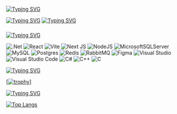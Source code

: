 [![Typing SVG](https://readme-typing-svg.herokuapp.com?font=Fira+Code&size=30&duration=3000&pause=1000&color=37009A&center=true&repeat=true&random=false&width=1000&height=200&lines=%F0%9F%91%8B+Hi%2C+I'm+%40Walter-F%2C+C%23%2F.NET+Software+Engineer)](https://git.io/typing-svg)

[![Typing SVG](https://readme-typing-svg.herokuapp.com?font=Fira+Code&duration=3000&pause=1000&color=37009A&center=true&repeat=false&random=false&width=1000&height=100&lines=%F0%9F%92%BC+I+look+forward+to+cooperation+at+the+moment)](https://git.io/typing-svg)
[![Typing SVG](https://readme-typing-svg.herokuapp.com?font=Fira+Code&duration=3000&pause=1000&color=37009A&center=true&repeat=false&random=false&width=1000&height=100&lines=%F0%9F%93%A7+How+to+reach+me%3A+sva_work%40inbox.com)](https://git.io/typing-svg)


###

[![Typing SVG](https://readme-typing-svg.herokuapp.com?font=Fira+Code&duration=3000&pause=1000&color=37009A&repeat=false&random=false&width=1000&height=50&lines=%F0%9F%94%A8+The+stack+of+technologies+used)](https://git.io/typing-svg)

![.Net](https://img.shields.io/badge/.NET-5C2D91?style=for-the-badge&logo=.net&logoColor=white)
![React](https://img.shields.io/badge/react-%2320232a.svg?style=for-the-badge&logo=react&logoColor=%2361DAFB)
![Vite](https://img.shields.io/badge/vite-%23646CFF.svg?style=for-the-badge&logo=vite&logoColor=white)
![Next JS](https://img.shields.io/badge/Next-black?style=for-the-badge&logo=next.js&logoColor=white)
![NodeJS](https://img.shields.io/badge/node.js-6DA55F?style=for-the-badge&logo=node.js&logoColor=white)
![MicrosoftSQLServer](https://img.shields.io/badge/Microsoft%20SQL%20Server-CC2927?style=for-the-badge&logo=microsoft%20sql%20server&logoColor=white)
![MySQL](https://img.shields.io/badge/mysql-4479A1.svg?style=for-the-badge&logo=mysql&logoColor=white)
![Postgres](https://img.shields.io/badge/postgres-%23316192.svg?style=for-the-badge&logo=postgresql&logoColor=white)
![Redis](https://img.shields.io/badge/redis-%23DD0031.svg?style=for-the-badge&logo=redis&logoColor=white)
![RabbitMQ](https://img.shields.io/badge/Rabbitmq-FF6600?style=for-the-badge&logo=rabbitmq&logoColor=white)
![Figma](https://img.shields.io/badge/figma-%23F24E1E.svg?style=for-the-badge&logo=figma&logoColor=white)
![Visual Studio](https://img.shields.io/badge/Visual%20Studio-5C2D91.svg?style=for-the-badge&logo=visual-studio&logoColor=white)
![Visual Studio Code](https://img.shields.io/badge/Visual%20Studio%20Code-0078d7.svg?style=for-the-badge&logo=visual-studio-code&logoColor=white)
![C#](https://img.shields.io/badge/c%23-%23239120.svg?style=for-the-badge&logo=csharp&logoColor=white)
![C++](https://img.shields.io/badge/c++-%2300599C.svg?style=for-the-badge&logo=c%2B%2B&logoColor=white)
![C](https://img.shields.io/badge/c-%2300599C.svg?style=for-the-badge&logo=c&logoColor=white)

[![Typing SVG](https://readme-typing-svg.herokuapp.com?font=Fira+Code&duration=3000&pause=1000&color=37009A&repeat=false&random=false&width=500&lines=%F0%9F%8F%86+GitHub+Profile+Trophy)](https://git.io/typing-svg)

[[![trophy](https://github-profile-trophy.vercel.app/?username=Walter-F&title=Experience,Commits,Repositories&theme=onedark)](https://github.com/Walter-F/github-profile-trophy)]

[![Typing SVG](https://readme-typing-svg.herokuapp.com?font=Fira+Code&duration=3000&pause=1000&color=37009A&repeat=false&random=false&width=500&lines=%F0%9F%93%91+Statistics+by+language)](https://git.io/typing-svg)

[![Top Langs](https://github-readme-stats.vercel.app/api/top-langs/?username=Walter-F&layout=compact)](https://github.com/anuraghazra/github-readme-stats)


